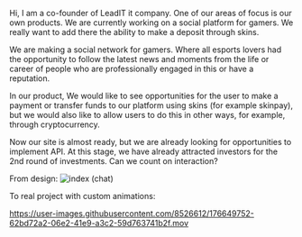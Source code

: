 Hi, I am a co-founder of LeadIT it company. One of our areas of focus is our own products. We are currently working on a social platform for gamers. We really want to add there the ability to make a deposit through skins. 

We are making a social network for gamers. Where all esports lovers had the opportunity to follow the latest news and moments from the life or career of people who are professionally engaged in this or have a reputation.

In our product, We would like to see opportunities for the user to make a payment or transfer funds to our platform using skins (for example skinpay), but we would also like to allow users to do this in other ways, for example, through cryptocurrency.

Now our site is almost ready, but we are already looking for opportunities to implement API. At this stage, we have already attracted investors for the 2nd round of investments. Can we count on interaction?

From design:
![index (chat)](https://user-images.githubusercontent.com/8526612/176561160-c430f39d-1c61-4e78-a976-953325f2fbb4.png)

To real project with custom animations:


https://user-images.githubusercontent.com/8526612/176649752-62bd72a2-06e2-41e9-a3c2-59d763741b2f.mov

